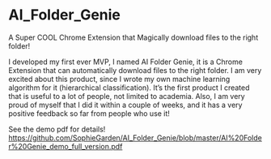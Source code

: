 # AI_Folder_Genie
A Super COOL Chrome Extension that Magically download files to the right folder!


I developed my first ever MVP, I named AI Folder Genie, it is a Chrome Extension that can automatically download files to the right folder. I am very excited about this product, since I wrote my own machine learning algorithm for it (hierarchical classification). It’s the first product I created that is useful to a lot of people, not limited to academia. Also, I am very proud of myself that I did it within a couple of weeks, and it has a very positive feedback so far from people who use it!


See the demo pdf for details!
https://github.com/SophieGarden/AI_Folder_Genie/blob/master/AI%20Folder%20Genie_demo_full_version.pdf
